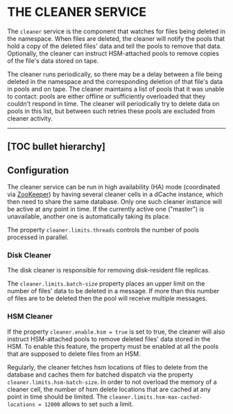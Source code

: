 THE CLEANER SERVICE
==================================

The `cleaner` service is the component that watches for files being deleted in the namespace. When files are deleted, the cleaner will notify the pools that hold a copy of the deleted files' data and tell the pools to remove that data. Optionally, the cleaner can instruct HSM-attached pools to remove copies of the file's data stored on tape.

The cleaner runs periodically, so there may be a delay between a file being deleted in the namespace and the corresponding deletion of that file's data in pools and on tape. The cleaner maintains a list of pools that it was unable to contact: pools are either offline or sufficiently overloaded that
they couldn't respond in time. The cleaner will periodically try to delete data on pools in this list, but between such retries these pools are excluded from cleaner activity.

-----
[TOC bullet hierarchy]
-----

## Configuration

The cleaner service can be run in high availability (HA) mode (coordinated via [ZooKeeper](config-zookeeper.md)) by having several cleaner cells in a dCache instance, which then need to share the same database. Only one such cleaner instance will be active at any point in time. If the currently active one ("master") is unavailable, another one is automatically taking its place.

The property `cleaner.limits.threads` controls the number of pools processed in parallel.

### Disk Cleaner

The disk cleaner is responsible for removing disk-resident file replicas.

The `cleaner.limits.batch-size` property places an upper limit on the number of files' data to be deleted in a message. If more than this number of files are to be deleted then the pool will receive multiple messages.

### HSM Cleaner

If the property `cleaner.enable.hsm = true` is set to true, the cleaner will also instruct HSM-attached pools to remove deleted files' data stored in the HSM. To enable this feature, the property must be enabled at all the pools that are supposed to delete files from an HSM.

Regularly, the cleaner fetches hsm locations of files to delete from the database and caches them for batched dispatch via the property `cleaner.limits.hsm-batch-size`. In order to not overload the memory of a cleaner cell, the number of hsm delete locations that are cached at any point in time should be limited. The `cleaner.limits.hsm-max-cached-locations = 12000` allows to set such a limit.

